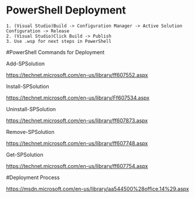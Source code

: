 ﻿# PowerShell Deployment

	1. (Visual Studio)Build -> Configuration Manager -> Active Solution Configuration -> Release
	2. (Visual Studio)Click Build -> Publish
	3. Use .wsp for next steps in PowerShell

#PowerShell Commands for Deployment

Add-SPSolution

https://technet.microsoft.com/en-us/library/ff607552.aspx

Install-SPSolution

https://technet.microsoft.com/en-us/library/Ff607534.aspx

Uninstall-SPSolution

https://technet.microsoft.com/en-us/library/ff607873.aspx

Remove-SPSolution

https://technet.microsoft.com/en-us/library/ff607748.aspx

Get-SPSolution

https://technet.microsoft.com/en-us/library/ff607754.aspx


#Deployment Process

https://msdn.microsoft.com/en-us/library/aa544500%28office.14%29.aspx

